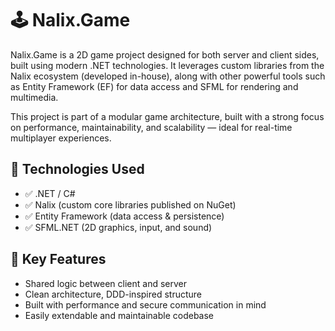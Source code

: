 # 🕹️ Nalix.Game

Nalix.Game is a 2D game project designed for both server and client sides, built using modern .NET technologies. It leverages custom libraries from the Nalix ecosystem (developed in-house), along with other powerful tools such as Entity Framework (EF) for data access and SFML for rendering and multimedia.

This project is part of a modular game architecture, built with a strong focus on performance, maintainability, and scalability — ideal for real-time multiplayer experiences.

## 🔧 Technologies Used

- ✅ .NET / C#
- ✅ Nalix (custom core libraries published on NuGet)
- ✅ Entity Framework (data access & persistence)
- ✅ SFML.NET (2D graphics, input, and sound)

## 🧩 Key Features

- Shared logic between client and server
- Clean architecture, DDD-inspired structure
- Built with performance and secure communication in mind
- Easily extendable and maintainable codebase